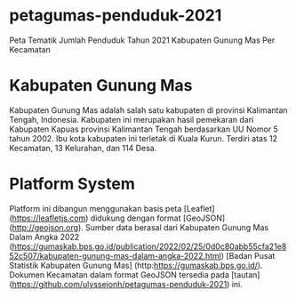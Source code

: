 # petagumas-penduduk-2021
 Peta Tematik Jumlah Penduduk Tahun 2021 Kabupaten Gunung Mas Per Kecamatan

# Kabupaten Gunung Mas
Kabupaten Gunung Mas adalah salah satu kabupaten di provinsi Kalimantan Tengah, Indonesia. Kabupaten ini merupakan hasil pemekaran dari Kabupaten Kapuas provinsi Kalimantan Tengah berdasarkan UU Nomor 5 tahun 2002. Ibu kota kabupaten ini terletak di Kuala Kurun. Terdiri atas 12 Kecamatan, 13 Kelurahan, dan 114 Desa.

# Platform System
Platform ini dibangun menggunakan basis peta [Leaflet] (https://leafletjs.com) didukung dengan format [GeoJSON] (http://geojson.org). Sumber data berasal dari Kabupaten Gunung Mas Dalam Angka 2022 (https://gumaskab.bps.go.id/publication/2022/02/25/0d0c80abb55cfa21e852c507/kabupaten-gunung-mas-dalam-angka-2022.html) [Badan Pusat Statistik Kabupaten Gunung Mas] (http:https://gumaskab.bps.go.id/). Dokumen Kecamatan dalam format GeoJSON tersedia pada [tautan] (https://github.com/ulyssejonh/petagumas-penduduk-2021) ini.
